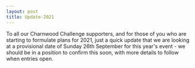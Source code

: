 ```yaml
---
layout: post
title: Update-2021
---
```


To all our Charnwood Challenge supporters, and for those of you who are starting to formulate plans for 2021, just a quick update that we are looking at a provisional date of Sunday 26th September for this year's event - we should be in a position to confirm this soon, with more details to follow when entries open.

